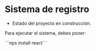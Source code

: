 <h1>Sistema de registro</h1>

- Estado del proyecto en construcción.

Para ejecutar el sistema, debes poner:

´´´nps install react´´´

